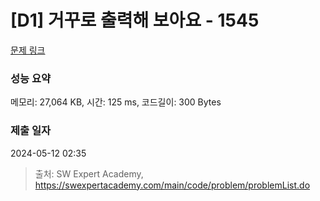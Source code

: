 # [D1] 거꾸로 출력해 보아요 - 1545 

[문제 링크](https://swexpertacademy.com/main/code/problem/problemDetail.do?contestProbId=AV2gbY0qAAQBBAS0) 

### 성능 요약

메모리: 27,064 KB, 시간: 125 ms, 코드길이: 300 Bytes

### 제출 일자

2024-05-12 02:35



> 출처: SW Expert Academy, https://swexpertacademy.com/main/code/problem/problemList.do
